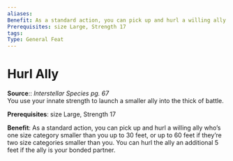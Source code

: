 ```yaml
---
aliases: 
Benefit: As a standard action, you can pick up and hurl a willing ally who’s one size category smaller than you up to 30 feet, or up to 60 feet if they’re two size categories smaller than you. You can hurl the ally an additional 5 feet if the ally is your bonded partner.
Prerequisites: size Large, Strength 17
tags: 
Type: General Feat
---
```


# Hurl Ally

**Source**:: _Interstellar Species pg. 67_  
You use your innate strength to launch a smaller ally into the thick of battle.

**Prerequisites**: size Large, Strength 17

**Benefit**: As a standard action, you can pick up and hurl a willing ally who’s one size category smaller than you up to 30 feet, or up to 60 feet if they’re two size categories smaller than you. You can hurl the ally an additional 5 feet if the ally is your bonded partner.
